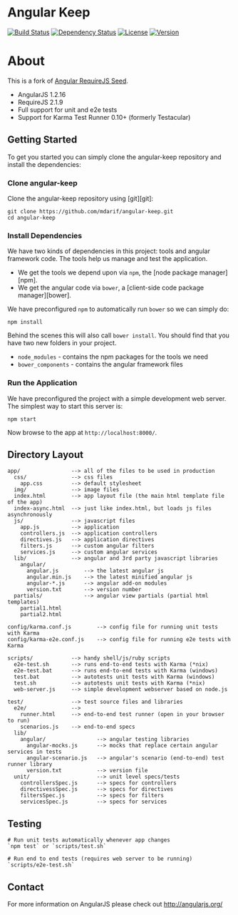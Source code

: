 # Angular Keep

[![Build Status][build-image]][build-url]   [![Dependency Status][dependencies-image]][dependencies-url]   [![License][license-image]][license-url]   [![Version][version-image]][version-url]

# About

This is a fork of [Angular RequireJS Seed](https://github.com/tnajdek/angular-requirejs-seed).

* AngularJS 1.2.16
* RequireJS 2.1.9
* Full support for unit and e2e tests
* Support for Karma Test Runner 0.10+ (formerly Testacular)

## Getting Started

To get you started you can simply clone the angular-keep repository and install the dependencies:

### Clone angular-keep

Clone the angular-keep repository using [git][git]:

```
git clone https://github.com/mdarif/angular-keep.git
cd angular-keep
```

### Install Dependencies

We have two kinds of dependencies in this project: tools and angular framework code.  The tools help
us manage and test the application.

* We get the tools we depend upon via `npm`, the [node package manager][npm].
* We get the angular code via `bower`, a [client-side code package manager][bower].

We have preconfigured `npm` to automatically run `bower` so we can simply do:

```
npm install
```

Behind the scenes this will also call `bower install`.  You should find that you have two new
folders in your project.

* `node_modules` - contains the npm packages for the tools we need
* `bower_components` - contains the angular framework files

### Run the Application

We have preconfigured the project with a simple development web server.  The simplest way to start
this server is:

```
npm start
```

Now browse to the app at `http://localhost:8000/`.

## Directory Layout

    app/                --> all of the files to be used in production
      css/              --> css files
        app.css         --> default stylesheet
      img/              --> image files
      index.html        --> app layout file (the main html template file of the app)
      index-async.html  --> just like index.html, but loads js files asynchronously
      js/               --> javascript files
        app.js          --> application
        controllers.js  --> application controllers
        directives.js   --> application directives
        filters.js      --> custom angular filters
        services.js     --> custom angular services
      lib/              --> angular and 3rd party javascript libraries
        angular/
          angular.js        --> the latest angular js
          angular.min.js    --> the latest minified angular js
          angular-*.js      --> angular add-on modules
          version.txt       --> version number
      partials/             --> angular view partials (partial html templates)
        partial1.html
        partial2.html

    config/karma.conf.js        --> config file for running unit tests with Karma
    config/karma-e2e.conf.js    --> config file for running e2e tests with Karma

    scripts/            --> handy shell/js/ruby scripts
      e2e-test.sh       --> runs end-to-end tests with Karma (*nix)
      e2e-test.bat      --> runs end-to-end tests with Karma (windows)
      test.bat          --> autotests unit tests with Karma (windows)
      test.sh           --> autotests unit tests with Karma (*nix)
      web-server.js     --> simple development webserver based on node.js

    test/               --> test source files and libraries
      e2e/              -->
        runner.html     --> end-to-end test runner (open in your browser to run)
        scenarios.js    --> end-to-end specs
      lib/
        angular/                --> angular testing libraries
          angular-mocks.js      --> mocks that replace certain angular services in tests
          angular-scenario.js   --> angular's scenario (end-to-end) test runner library
          version.txt           --> version file
      unit/                     --> unit level specs/tests
        controllersSpec.js      --> specs for controllers
        directivessSpec.js      --> specs for directives
        filtersSpec.js          --> specs for filters
        servicesSpec.js         --> specs for services

## Testing

    # Run unit tests automatically whenever app changes
    `npm test` or `scripts/test.sh`

    # Run end to end tests (requires web server to be running)
    `scripts/e2e-test.sh`

## Contact

For more information on AngularJS please check out http://angularjs.org/

[build-image]:            http://img.shields.io/travis/mdarif/angular-keep.svg?style=flat
[build-url]:              http://travis-ci.org/mdarif/angular-keep

[dependencies-image]:     http://img.shields.io/gemnasium/mdarif/angular-keep.svg?style=flat
[dependencies-url]:       https://gemnasium.com/mdarif/angular-keep

[license-image]:          http://img.shields.io/badge/license-MIT-blue.svg?style=flat
[license-url]:            LICENSE

[version-image]:          http://img.shields.io/github/tag/mdarif/angular-keep.svg?style=flat
[version-url]:            https://github.com/mdarif/angular-keep/tags

